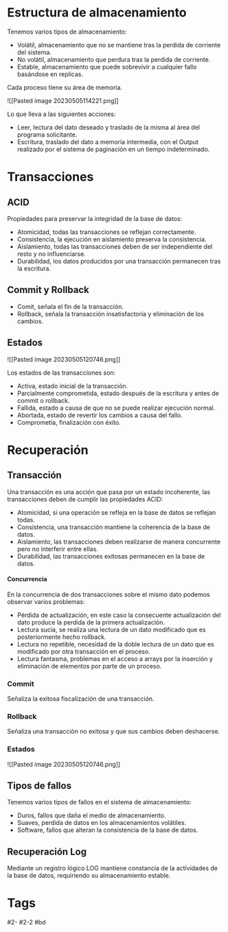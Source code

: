 # Estructura de almacenamiento
Tenemos varios tipos de almacenamiento:
- Volátil, almacenamiento que no se mantiene tras la perdida de corriente del sistema.
- No volátil, almacenamiento que perdura tras la perdida de corriente.
- Estable, almacenamiento que puede sobrevivir a cualquier fallo basándose en replicas.

Cada proceso tiene su área de memoria.

![[Pasted image 20230505114221.png]]

Lo que lleva a las siguientes acciones:
- Leer, lectura del dato deseado y traslado de la misma al área del programa solicitante.
- Escritura, traslado del dato a memoria intermedia, con el Output realizado por el sistema de paginación en un tiempo indeterminado.

# Transacciones
## ACID
Propiedades para preservar la integridad de la base de datos:
- Atomicidad, todas las transacciones se reflejan correctamente.
- Consistencia, la ejecución en aislamiento preserva la consistencia.
- Aislamiento, todas las transacciones deben de ser independiente del resto y no influenciarse.
- Durabilidad, los datos producidos por una transacción permanecen tras la escritura.

## Commit y Rollback
- Comit, señala el fin de la transacción.
- Rollback, señala la transacción insatisfactoria y eliminación de los cambios.

## Estados

![[Pasted image 20230505120746.png]]

Los estados de las transacciones son:
- Activa, estado inicial de la transacción.
- Parcialmente comprometida, estado después de la escritura y antes de commit o rollback.
- Fallida, estado a causa de que no se puede realizar ejecución normal.
- Abortada, estado de revertir los cambios a causa del fallo.
- Comprometía, finalización con éxito.

# Recuperación
## Transacción
Una transacción es una acción que pasa por un estado incoherente, las transacciones deben de cumplir las propiedades ACID:
- Atomicidad, si una operación se refleja en la base de datos se reflejan todas.
- Consistencia, una transacción mantiene la coherencia de la base de datos.
- Aislamiento, las transacciones deben realizarse de manera concurrente pero no interferir entre ellas.
- Durabilidad, las transacciones exitosas permanecen en la base de datos.

#### Concurrencia
En la concurrencia de dos transacciones sobre el mismo dato podemos observar varios problemas:
- Pérdida de actualización, en este caso la consecuente actualización del dato produce la perdida de la primera actualización.
- Lectura sucia, se realiza una lectura de un dato modificado que es posteriormente hecho rollback.
- Lectura no repetible, necesidad de la doble lectura de un dato que es modificado por otra transacción en el proceso.
- Lectura fantasma, problemas en el acceso a arrays por la inserción y eliminación de elementos por parte de un proceso.

### Commit
Señaliza la exitosa fiscalización de una transacción.
### Rollback
Señaliza una transacción no exitosa y que sus cambios deben deshacerse.

### Estados

![[Pasted image 20230505120746.png]]

## Tipos de fallos
Tenemos varios tipos de fallos en el sistema de almacenamiento:
- Duros, fallos que daña el medio de almacenamiento.
- Suaves, perdida de datos en los almacenamientos volátiles.
- Software, fallos que alteran la consistencia de la base de datos.

## Recuperación Log
Mediante un registro lógico LOG mantiene constancia de la actividades de la base de datos, requiriendo su almacenamiento estable.
# Tags
#2- 
#2-2 
#bd 